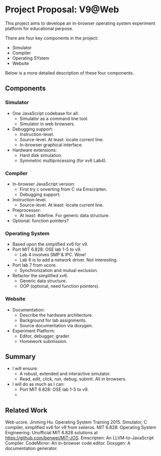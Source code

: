 # Project Proposal: V9@Web

This project aims to develope an in-browser operating system experiment platform for educational perpose.

There are four key components in the project:
  - Simulator
  - Compiler
  - Operating SYstem
  - Website

Below is a more detailed description of these four components.

## Components

### Simulator

- One JavaScript codebase for all:
  - Simulator as a command line tool.
  - Simulator in web browsers.
- Debugging support:
  - Instruction-level.
  - Source-level. At least: locate current line.
  - In-browser graphical interface.
- Hardware extensions:
  - Hard disk simulation.
  - Symmetric multiprocessing (for xv6 Lab4).

### Compiler

- In-browser JavaScript version:
  - First try c	onverting from C via Emscripten.
  - Debugging support:
- Instruction-level.
  - Source-level. At least: locate current line.
- Preprocessor:
  - At least: #define. For generic data structure.
- Optional: function pointers?

### Operating System

- Based upon the simplified xv6 for v9.
- Port MIT 6.828: OSE lab 1-5 to v9.
  - Lab 4 involves SMP & IPC. Wow!
  - Lab 6 is to add a network driver. Not interesting.
- Port lab 7 from ucore.
  - Synchronization and mutual exclusion.
- Refactor the simplified xv6.
  - Generic data structure.
  - OOP (optional, need function pointers).

### Website

- Documentation:
  - Describe the hardware architecture.
  - Background for lab assignments.
  - Source documentation via doxygen.
- Experiment Platform:
  - Editor, debugger, grader.
  - Homework submission.
  
## Summary

- I will ensure:
  - A robust, extended and interactive simulator.
  - Read, edit, click, run, debug, submit. All in browsers.
- I will do as much as I can:
  - Port MIT 6.828: OSE lab 1-5 to v9.
  - 
## Related Work

Web ucore. Jinming Hu. Operating System Training 2015.
Simulator, C compiler, simplified xv6 for v9 from swieros.
MIT 6.828: Operating System Engineering.
Unofficial MIT 6.828 solutions at https://github.com/benwei/MIT-JOS.
Emscripten: An LLVM-to-JavaScript Compiler.
CodeMirror: An in-browser code editor. 
Doxygen: A documentation generator.
